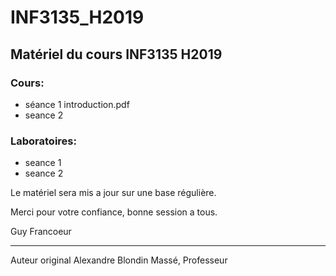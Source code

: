 # INF3135_H2019

## Matériel du cours INF3135 H2019

### Cours:
- séance 1 introduction.pdf
- seance 2 

### Laboratoires:
- seance 1
- seance 2

Le matériel sera mis a jour sur une base régulière. 

Merci pour votre confiance, bonne session a tous.

Guy Francoeur


----

Auteur original Alexandre Blondin Massé, Professeur
